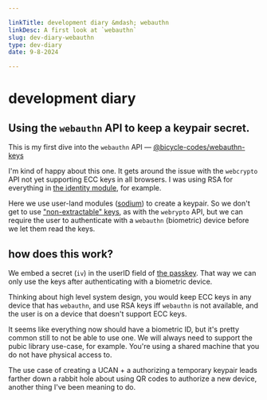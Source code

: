 ```yaml
---

linkTitle: development diary &mdash; webauthn
linkDesc: A first look at `webauthn`
slug: dev-diary-webauthn
type: dev-diary
date: 9-8-2024

---
```


# development diary

## Using the `webauthn` API to keep a keypair secret.

This is my first dive into the `webauthn` API &mdash; [@bicycle-codes/webauthn-keys](https://github.com/bicycle-codes/webauthn-keys/)

I'm kind of happy about this one. It gets around the issue with the `webcrypto` API not yet supporting ECC keys in all browsers. I was using RSA for everything in [the identity module](https://github.com/bicycle-codes/identity), for example.

Here we use user-land modules ([sodium](https://github.com/jedisct1/libsodium.js)) to create a keypair. So we don't get to use ["non-extractable" keys](https://developer.mozilla.org/en-US/docs/Web/API/SubtleCrypto/generateKey#extractable), as with the `webrypto` API, but we can require the user to authenticate with a `webauthn` (biometric) device before we let them read the keys.

## how does this work?

We embed a secret (`iv`) in the userID field of [the passkey](https://passkeys.dev/). That way we can only use the keys after authenticating with a biometric device.

Thinking about high level system design, you would keep ECC keys in any device that has `webauthn`, and use RSA keys iff `webauthn` is not available, and the user is on a device that doesn't support ECC keys.

It seems like everything now should have a biometric ID, but it's pretty common still to not be able to use one. We will always need to support the pubic library use-case, for example. You're using a shared machine that you do not have physical access to.

The use case of creating a UCAN + a authorizing a temporary keypair leads farther down a rabbit hole about using QR codes to authorize a new device, another thing I've been meaning to do.
